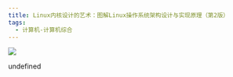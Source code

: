 ```yaml
---
title: Linux内核设计的艺术：图解Linux操作系统架构设计与实现原理（第2版）
tags:
  - 计算机-计算机综合
---
```


![](https://cdn.weread.qq.com/weread/cover/56/YueWen_603247/s_YueWen_603247.jpg)

undefined